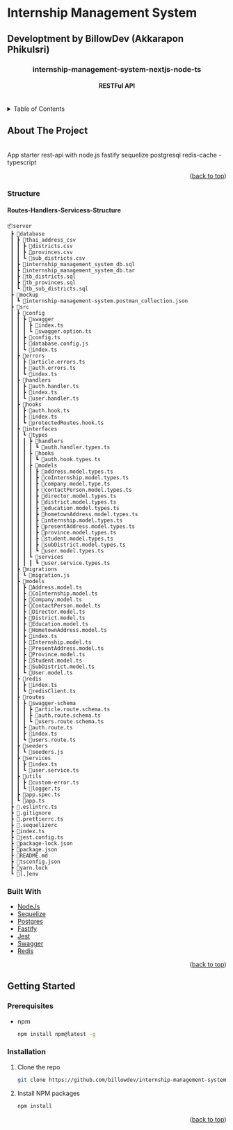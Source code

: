 # Internship Management System
## Developtment by BillowDev (Akkarapon Phikulsri)

<h3 align="center">internship-management-system-nextjs-node-ts</h3>
<h4 align="center">RESTFul API</h4>
<br />

<!-- TABLE OF CONTENTS -->
<details>
  <summary>Table of Contents</summary>
  <ol>
    <li>
      <a href="#about-the-project">About The Project</a>
      <ul>
        <li><a href="#built-with">Built With</a></li>
      </ul>
    </li>
    <li>
      <a href="#getting-started">Getting Started</a>
      <ul>
        <li><a href="#prerequisites">Prerequisites</a></li>
        <li><a href="#installation">Installation</a></li>
      </ul>
    </li>
   
  </ol>
</details>


## About The Project
<br />
<!-- [![Product Name Screen Shot][product-screenshot]]() -->
App starter rest-api with node.js fastify sequelize postgresql redis-cache - typescript
</p>
<p align="right">(<a href="#top">back to top</a>)</p>

### Structure
#### Routes-Handlers-Servicess-Structure
```
📦server
 ┣ 📂database
 ┃ ┣ 📂thai_address_csv
 ┃ ┃ ┣ 📜districts.csv
 ┃ ┃ ┣ 📜provinces.csv
 ┃ ┃ ┗ 📜sub_districts.csv
 ┃ ┣ 📜internship_management_system_db.sql
 ┃ ┣ 📜internship_management_system_db.tar
 ┃ ┣ 📜tb_districts.sql
 ┃ ┣ 📜tb_provinces.sql
 ┃ ┗ 📜tb_sub_districts.sql
 ┣ 📂mockup
 ┃ ┗ 📜internship-management-system.postman_collection.json
 ┣ 📂src
 ┃ ┣ 📂config
 ┃ ┃ ┣ 📂swagger
 ┃ ┃ ┃ ┣ 📜index.ts
 ┃ ┃ ┃ ┗ 📜swagger.option.ts
 ┃ ┃ ┣ 📜config.ts
 ┃ ┃ ┣ 📜database.config.js
 ┃ ┃ ┗ 📜index.ts
 ┃ ┣ 📂errors
 ┃ ┃ ┣ 📜article.errors.ts
 ┃ ┃ ┣ 📜auth.errors.ts
 ┃ ┃ ┗ 📜index.ts
 ┃ ┣ 📂handlers
 ┃ ┃ ┣ 📜auth.handler.ts
 ┃ ┃ ┣ 📜index.ts
 ┃ ┃ ┗ 📜user.handler.ts
 ┃ ┣ 📂hooks
 ┃ ┃ ┣ 📜auth.hook.ts
 ┃ ┃ ┣ 📜index.ts
 ┃ ┃ ┗ 📜protectedRoutes.hook.ts
 ┃ ┣ 📂interfaces
 ┃ ┃ ┗ 📂types
 ┃ ┃ ┃ ┣ 📂handlers
 ┃ ┃ ┃ ┃ ┗ 📜auth.handler.types.ts
 ┃ ┃ ┃ ┣ 📂hooks
 ┃ ┃ ┃ ┃ ┗ 📜auth.hook.types.ts
 ┃ ┃ ┃ ┣ 📂models
 ┃ ┃ ┃ ┃ ┣ 📜address.model.types.ts
 ┃ ┃ ┃ ┃ ┣ 📜coInternship.model.types.ts
 ┃ ┃ ┃ ┃ ┣ 📜company.model.type.ts
 ┃ ┃ ┃ ┃ ┣ 📜contactPerson.model.types.ts
 ┃ ┃ ┃ ┃ ┣ 📜director.model.types.ts
 ┃ ┃ ┃ ┃ ┣ 📜district.model.types.ts
 ┃ ┃ ┃ ┃ ┣ 📜education.model.types.ts
 ┃ ┃ ┃ ┃ ┣ 📜hometownAddress.model.types.ts
 ┃ ┃ ┃ ┃ ┣ 📜internship.model.types.ts
 ┃ ┃ ┃ ┃ ┣ 📜presentAddress.model.types.ts
 ┃ ┃ ┃ ┃ ┣ 📜province.model.types.ts
 ┃ ┃ ┃ ┃ ┣ 📜student.model.types.ts
 ┃ ┃ ┃ ┃ ┣ 📜subDistrict.model.types.ts
 ┃ ┃ ┃ ┃ ┗ 📜user.model.types.ts
 ┃ ┃ ┃ ┗ 📂services
 ┃ ┃ ┃ ┃ ┗ 📜user.service.types.ts
 ┃ ┣ 📂migrations
 ┃ ┃ ┗ 📜migration.js
 ┃ ┣ 📂models
 ┃ ┃ ┣ 📜Address.model.ts
 ┃ ┃ ┣ 📜CoInternship.model.ts
 ┃ ┃ ┣ 📜Company.model.ts
 ┃ ┃ ┣ 📜ContactPerson.model.ts
 ┃ ┃ ┣ 📜Director.model.ts
 ┃ ┃ ┣ 📜District.model.ts
 ┃ ┃ ┣ 📜Education.model.ts
 ┃ ┃ ┣ 📜HometownAddress.model.ts
 ┃ ┃ ┣ 📜index.ts
 ┃ ┃ ┣ 📜Internship.model.ts
 ┃ ┃ ┣ 📜PresentAddress.model.ts
 ┃ ┃ ┣ 📜Province.model.ts
 ┃ ┃ ┣ 📜Student.model.ts
 ┃ ┃ ┣ 📜SubDistrict.model.ts
 ┃ ┃ ┗ 📜User.model.ts
 ┃ ┣ 📂redis
 ┃ ┃ ┣ 📜index.ts
 ┃ ┃ ┗ 📜redisClient.ts
 ┃ ┣ 📂routes
 ┃ ┃ ┣ 📂swagger-schema
 ┃ ┃ ┃ ┣ 📜article.route.schema.ts
 ┃ ┃ ┃ ┣ 📜auth.route.schema.ts
 ┃ ┃ ┃ ┗ 📜users.route.schema.ts
 ┃ ┃ ┣ 📜auth.route.ts
 ┃ ┃ ┣ 📜index.ts
 ┃ ┃ ┗ 📜users.route.ts
 ┃ ┣ 📂seeders
 ┃ ┃ ┗ 📜seeders.js
 ┃ ┣ 📂services
 ┃ ┃ ┣ 📜index.ts
 ┃ ┃ ┗ 📜user.service.ts
 ┃ ┣ 📂utils
 ┃ ┃ ┣ 📜custom-error.ts
 ┃ ┃ ┗ 📜logger.ts
 ┃ ┣ 📜app.spec.ts
 ┃ ┗ 📜app.ts
 ┣ 📜.eslintrc.ts
 ┣ 📜.gitignore
 ┣ 📜.prettierrc.ts
 ┣ 📜.sequelizerc
 ┣ 📜index.ts
 ┣ 📜jest.config.ts
 ┣ 📜package-lock.json
 ┣ 📜package.json
 ┣ 📜README.md
 ┣ 📜tsconfig.json
 ┣ 📜yarn.lock
 ┗ 📜[.]env
```

### Built With

* [NodeJs](https://nodejs.org/)
* [Sequelize](https://sequelize.org/)
* [Postgres](https://www.postgresql.org/)
* [Fastify](https://www.fastify.io/)
* [Jest](https://jestjs.io/)
* [Swagger](https://swagger.io/)
* [Redis](https://redis.io/)

<p align="right">(<a href="#top">back to top</a>)</p>


<!-- GETTING STARTED -->
## Getting Started


### Prerequisites

* npm
  ```sh
  npm install npm@latest -g
  ```

### Installation

1. Clone the repo
   ```sh
   git clone https://github.com/billowdev/internship-management-system-nextjs-node-ts.git
   ```
2. Install NPM packages
   ```sh
   npm install
   ```

<p align="right">(<a href="#top">back to top</a>)</p>

